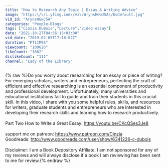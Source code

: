 ```yaml
---
title: "How to Research Any Topic | Essay & Writing Advice"
image: "https:\/\/i.ytimg.com\/vi\/ArynsHGwJ5A\/hqdefault.jpg"
vid_id: "ArynsHGwJ5A"
categories: "People-Blogs"
tags: ["Cinzia DuBois","Lecture","video essay"]
date: "2021-10-27T04:56:15+03:00"
vid_date: "2019-02-05T17:16:02Z"
duration: "PT11M9S"
viewcount: "109626"
likeCount: "3862"
dislikeCount: "111"
channel: "Lady of the Library"
---
```

{% raw %}Do you worry about researching for an essay or piece of writing? For emerging scholars, writers and entrepreneurs, perfecting the craft of efficient and effective researching is an essential component of productivity and professional development. Unfortunately, many universities and educational institutions fail to guide and train their students in this crucial skill. In this video, I share with you some helpful rules, skills, and resources for writers, graduate students and entrepreneurs who are interested in developing their research skills and learning how to research productively.<br /><br />Part Two How to Write a Great Essay: <a rel="nofollow" target="blank" href="https://youtu.be/CKcQSes3Je8">https://youtu.be/CKcQSes3Je8</a><br /><br />support me on patreon: <a rel="nofollow" target="blank" href="https://www.patreon.com/Cinzia">https://www.patreon.com/Cinzia</a><br />Goodreads: <a rel="nofollow" target="blank" href="http://www.goodreads.com/user/show/6341226-c-dubois">http://www.goodreads.com/user/show/6341226-c-dubois</a><br /><br />Disclaimer: I am a Book Depository Affiliate. I am not sponsored for any of my reviews and will always disclose if a book I am reviewing has been sent to me for review.{% endraw %}
